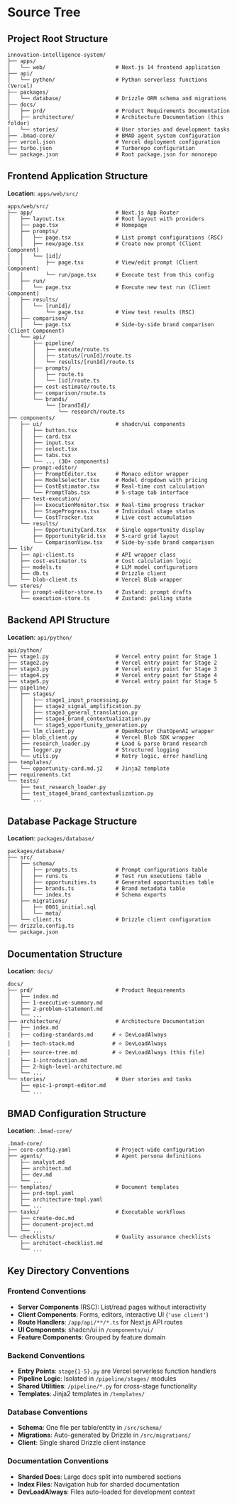 # Source Tree

## Project Root Structure

```
innovation-intelligence-system/
├── apps/
│   └── web/                      # Next.js 14 frontend application
├── api/
│   └── python/                   # Python serverless functions (Vercel)
├── packages/
│   └── database/                 # Drizzle ORM schema and migrations
├── docs/
│   ├── prd/                      # Product Requirements Documentation
│   ├── architecture/             # Architecture Documentation (this folder)
│   └── stories/                  # User stories and development tasks
├── .bmad-core/                   # BMAD agent system configuration
├── vercel.json                   # Vercel deployment configuration
├── turbo.json                    # Turborepo configuration
└── package.json                  # Root package.json for monorepo
```

## Frontend Application Structure

**Location**: `apps/web/src/`

```
apps/web/src/
├── app/                          # Next.js App Router
│   ├── layout.tsx                # Root layout with providers
│   ├── page.tsx                  # Homepage
│   ├── prompts/
│   │   ├── page.tsx              # List prompt configurations (RSC)
│   │   ├── new/page.tsx          # Create new prompt (Client Component)
│   │   └── [id]/
│   │       ├── page.tsx          # View/edit prompt (Client Component)
│   │       └── run/page.tsx      # Execute test from this config
│   ├── run/
│   │   └── page.tsx              # Execute new test run (Client Component)
│   ├── results/
│   │   └── [runId]/
│   │       └── page.tsx          # View test results (RSC)
│   ├── comparison/
│   │   └── page.tsx              # Side-by-side brand comparison (Client Component)
│   └── api/
│       ├── pipeline/
│       │   ├── execute/route.ts
│       │   ├── status/[runId]/route.ts
│       │   └── results/[runId]/route.ts
│       ├── prompts/
│       │   ├── route.ts
│       │   └── [id]/route.ts
│       ├── cost-estimate/route.ts
│       ├── comparison/route.ts
│       └── brands/
│           └── [brandId]/
│               └── research/route.ts
├── components/
│   ├── ui/                       # shadcn/ui components
│   │   ├── button.tsx
│   │   ├── card.tsx
│   │   ├── input.tsx
│   │   ├── select.tsx
│   │   ├── tabs.tsx
│   │   └── ... (30+ components)
│   ├── prompt-editor/
│   │   ├── PromptEditor.tsx      # Monaco editor wrapper
│   │   ├── ModelSelector.tsx     # Model dropdown with pricing
│   │   ├── CostEstimator.tsx     # Real-time cost calculation
│   │   └── PromptTabs.tsx        # 5-stage tab interface
│   ├── test-execution/
│   │   ├── ExecutionMonitor.tsx  # Real-time progress tracker
│   │   ├── StageProgress.tsx     # Individual stage status
│   │   └── CostTracker.tsx       # Live cost accumulation
│   └── results/
│       ├── OpportunityCard.tsx   # Single opportunity display
│       ├── OpportunityGrid.tsx   # 5-card grid layout
│       └── ComparisonView.tsx    # Side-by-side brand comparison
├── lib/
│   ├── api-client.ts             # API wrapper class
│   ├── cost-estimator.ts         # Cost calculation logic
│   ├── models.ts                 # LLM model configurations
│   ├── db.ts                     # Drizzle client
│   └── blob-client.ts            # Vercel Blob wrapper
└── stores/
    ├── prompt-editor-store.ts    # Zustand: prompt drafts
    └── execution-store.ts        # Zustand: polling state
```

## Backend API Structure

**Location**: `api/python/`

```
api/python/
├── stage1.py                     # Vercel entry point for Stage 1
├── stage2.py                     # Vercel entry point for Stage 2
├── stage3.py                     # Vercel entry point for Stage 3
├── stage4.py                     # Vercel entry point for Stage 4
├── stage5.py                     # Vercel entry point for Stage 5
├── pipeline/
│   ├── stages/
│   │   ├── stage1_input_processing.py
│   │   ├── stage2_signal_amplification.py
│   │   ├── stage3_general_translation.py
│   │   ├── stage4_brand_contextualization.py
│   │   └── stage5_opportunity_generation.py
│   ├── llm_client.py             # OpenRouter ChatOpenAI wrapper
│   ├── blob_client.py            # Vercel Blob SDK wrapper
│   ├── research_loader.py        # Load & parse brand research
│   ├── logger.py                 # Structured logging
│   └── utils.py                  # Retry logic, error handling
├── templates/
│   └── opportunity-card.md.j2    # Jinja2 template
├── requirements.txt
└── tests/
    ├── test_research_loader.py
    ├── test_stage4_brand_contextualization.py
    └── ...
```

## Database Package Structure

**Location**: `packages/database/`

```
packages/database/
├── src/
│   ├── schema/
│   │   ├── prompts.ts            # Prompt configurations table
│   │   ├── runs.ts               # Test run executions table
│   │   ├── opportunities.ts      # Generated opportunities table
│   │   ├── brands.ts             # Brand metadata table
│   │   └── index.ts              # Schema exports
│   ├── migrations/
│   │   ├── 0001_initial.sql
│   │   └── meta/
│   └── client.ts                 # Drizzle client configuration
├── drizzle.config.ts
└── package.json
```

## Documentation Structure

**Location**: `docs/`

```
docs/
├── prd/                          # Product Requirements
│   ├── index.md
│   ├── 1-executive-summary.md
│   ├── 2-problem-statement.md
│   └── ...
├── architecture/                 # Architecture Documentation
│   ├── index.md
│   ├── coding-standards.md      # ⭐ DevLoadAlways
│   ├── tech-stack.md            # ⭐ DevLoadAlways
│   ├── source-tree.md           # ⭐ DevLoadAlways (this file)
│   ├── 1-introduction.md
│   ├── 2-high-level-architecture.md
│   └── ...
└── stories/                      # User stories and tasks
    ├── epic-1-prompt-editor.md
    └── ...
```

## BMAD Configuration Structure

**Location**: `.bmad-core/`

```
.bmad-core/
├── core-config.yaml              # Project-wide configuration
├── agents/                       # Agent persona definitions
│   ├── analyst.md
│   ├── architect.md
│   ├── dev.md
│   └── ...
├── templates/                    # Document templates
│   ├── prd-tmpl.yaml
│   ├── architecture-tmpl.yaml
│   └── ...
├── tasks/                        # Executable workflows
│   ├── create-doc.md
│   ├── document-project.md
│   └── ...
└── checklists/                   # Quality assurance checklists
    ├── architect-checklist.md
    └── ...
```

## Key Directory Conventions

### Frontend Conventions
- **Server Components** (RSC): List/read pages without interactivity
- **Client Components**: Forms, editors, interactive UI (`'use client'`)
- **Route Handlers**: `/app/api/**/*.ts` for Next.js API routes
- **UI Components**: shadcn/ui in `/components/ui/`
- **Feature Components**: Grouped by feature domain

### Backend Conventions
- **Entry Points**: `stage{1-5}.py` are Vercel serverless function handlers
- **Pipeline Logic**: Isolated in `/pipeline/stages/` modules
- **Shared Utilities**: `/pipeline/*.py` for cross-stage functionality
- **Templates**: Jinja2 templates in `/templates/`

### Database Conventions
- **Schema**: One file per table/entity in `/src/schema/`
- **Migrations**: Auto-generated by Drizzle in `/src/migrations/`
- **Client**: Single shared Drizzle client instance

### Documentation Conventions
- **Sharded Docs**: Large docs split into numbered sections
- **Index Files**: Navigation hub for sharded documentation
- **DevLoadAlways**: Files auto-loaded for development context
